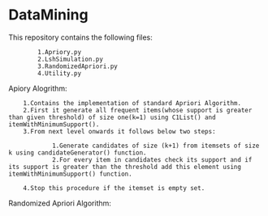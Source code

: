 # DataMining

This repository contains the following files:

			1.Apriory.py
			2.LshSimulation.py
			3.RandomizedApriori.py
			4.Utility.py


Apiory Alogrithm:

		1.Contains the implementation of standard Apriori Algorithm.
		2.First it generate all frequent items(whose support is greater than given threshold) of size one(k=1) using C1List() and 			     itemWithMinimumSupport().
		3.From next level onwards it follows below two steps:
			
				1.Generate candidates of size (k+1) from itemsets of size k using candidateGenerator() function.
				2.For every item in candidates check its support and if its support is greater than the threshold add this element using 					  itemWithMinimumSupport() function.
				
		4.Stop this procedure if the itemset is empty set.
	
Randomized Apriori Algorithm:

	


